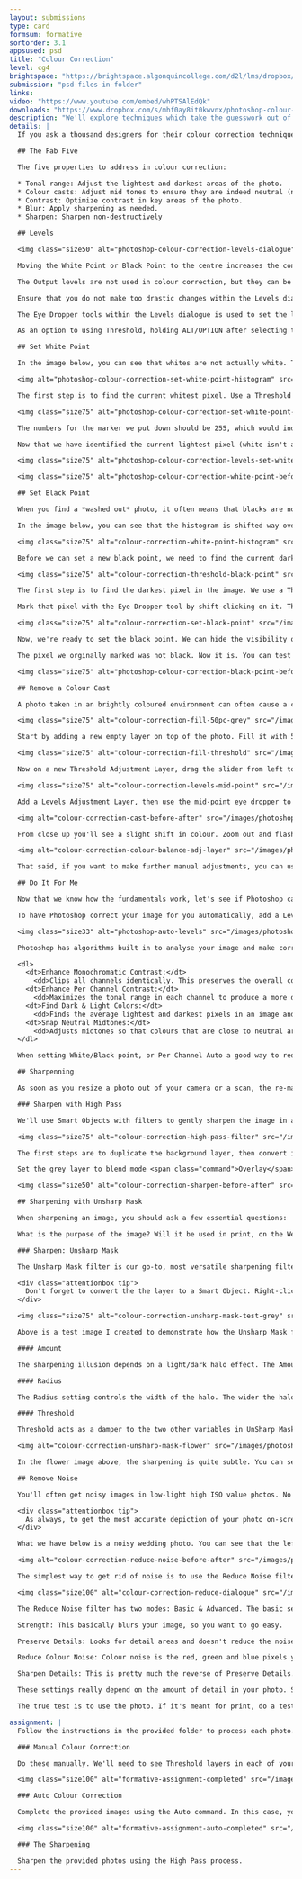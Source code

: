 ```yaml
---
layout: submissions
type: card
formsum: formative
sortorder: 3.1
appsused: psd
title: "Colour Correction"
level: cg4
brightspace: "https://brightspace.algonquincollege.com/d2l/lms/dropbox/user/folder_submit_files.d2l?db=123820&grpid=0&isprv=&bp=0&ou=145538"
submission: "psd-files-in-folder"
links: 
video: "https://www.youtube.com/embed/whPTSAlEdQk"
downloads: "https://www.dropbox.com/s/mhf0ay8it0kwvnx/photoshop-colour-correction.zip?dl=1"
description: "We'll explore techniques which take the guesswork out of making colour corrections in Photoshop."
details: |
  If you ask a thousand designers for their colour correction techniques, you'd likely get a thousand different techniques. A large majority of them involve a lot of guesswork and subjective adjustments.

  ## The Fab Five

  The five properties to address in colour correction:

  * Tonal range: Adjust the lightest and darkest areas of the photo.
  * Colour casts: Adjust mid tones to ensure they are indeed neutral (no colour casts).
  * Contrast: Optimize contrast in key areas of the photo.
  * Blur: Apply sharpening as needed.
  * Sharpen: Sharpen non-destructively

  ## Levels

  <img class="size50" alt="photoshop-colour-correction-levels-dialogue" src="/images/photoshop-colour-correction/colour-correction-levels-dialogue.jpg">

  Moving the White Point or Black Point to the centre increases the contrast. Moving the mid point re-maps the mid tones of the image.

  The Output levels are not used in colour correction, but they can be used to compensate for the lack of tonal range in a specific output device.

  Ensure that you do not make too drastic changes within the Levels dialogue. This can cause banding (posterization).

  The Eye Dropper tools within the Levels dialogue is used to set the light, mid and black points in the image. Simply select one of the tools and click in the corresponding area of the image.

  As an option to using Threshold, holding ALT/OPTION after selecting the White/Black point adjustment tool will toggle Clipping preview and the Red pixels are the ones to target.

  ## Set White Point

  In the image below, you can see that whites are not actually white. That's what we need to correct. You don't need to guess at this. You can see the span indicated in the histogram that there's a whole range of white missing from the photo.

  <img alt="photoshop-colour-correction-set-white-point-histogram" src="/images/photoshop-colour-correction/colour-correction-set-white-point-histogram.jpg">

  The first step is to find the current whitest pixel. Use a Threshold Adjustment Layer. Move the slider from the right towards the left until a white pixel apears on the screen. You should zoom in to find the actual whitest pixel.

  <img class="size75" alt="photoshop-colour-correction-set-white-point-threshold" src="/images/photoshop-colour-correction/colour-correction-set-white-point-threshold.jpg">

  The numbers for the marker we put down should be 255, which would indicate a totally white white. White is 255 of 255. Black is 0/255.

  Now that we have identified the current lightest pixel (white isn't actually white) we'll use a Levels Adjustment Layer to make it actually white (255 of 255) without guess-work.

  <img class="size75" alt="photoshop-colour-correction-levels-set-white-point" src="/images/photoshop-colour-correction/colour-correction-levels-set-white-point.jpg">

  <img class="size75" alt="photoshop-colour-correction-white-point-before-after" src="/images/photoshop-colour-correction/colour-correction-white-point-before-after.jpg">

  ## Set Black Point

  When you find a *washed out* photo, it often means that blacks are not actually black. We'll find the current darkest pixel in the photo. We'll make it black, which will pull all the other pixels in a darker direction.

  In the image below, you can see that the histogram is shifted way over to the right. That means that the darkest colours in the photo are nowhere near black. We need to correct that.

  <img class="size75" alt="colour-correction-white-point-histogram" src="/images/photoshop-colour-correction/colour-correction-white-point-histogram.jpg">

  Before we can set a new black point, we need to find the current darkest pixel in our photo. The problem is that this darkest pixel isn't actually black.

  <img class="size75" alt="colour-correction-threshold-black-point" src="/images/photoshop-colour-correction/colour-correction-threshold-black-point.jpg">

  The first step is to find the darkest pixel in the image. We use a Threshold Adjustment Layer to do so. Add a Threshold Adjustment Layer. To find the black point, move the slider all the way to the left, then gradually move it towards the right, until a black pixel appears on the screen. You may need to zoom in to see the very first pixel.

  Mark that pixel with the Eye Dropper tool by shift-clicking on it. This will leave a marker, as shown above.

  <img class="size75" alt="colour-correction-set-black-point" src="/images/photoshop-colour-correction/colour-correction-set-black-point.jpg">

  Now, we're ready to set the black point. We can hide the visibility of the Threshold layer. Add a Levels Adjustment Layer. Use its Black Point tool to click on the marker you placed on the image. This will shift the histogram as shown above.

  The pixel we orginally marked was not black. Now it is. You can test this by zooming in on the marker, then sampling it with your Eye Dropper tool.

  <img class="size75" alt="photoshop-colour-correction-black-point-before-after" src="/images/photoshop-colour-correction/colour-correction-black-point-before-after.jpg">

  ## Remove a Colour Cast

  A photo taken in an brightly coloured environment can often cause a colour cast on the subject. We want to neutralize this effect. The first step is to determine what colour the cast is. For this, we'll use a cool little layers trick.

  <img class="size75" alt="colour-correction-fill-50pc-grey" src="/images/photoshop-colour-correction/colour-correction-fill-50pc-grey.jpg">

  Start by adding a new empty layer on top of the photo. Fill it with 50% grey. After you've filled the layer, switch the blend mode  to <span class="command">Difference</span> in the Layers panel.

  <img class="size75" alt="colour-correction-fill-threshold" src="/images/photoshop-colour-correction/colour-correction-fill-threshold.jpg">

  Now on a new Threshold Adjustment Layer, drag the slider from left to right until a black pixel appears. Mark it with a Shift-click of the Eye Dropper tool.

  <img class="size75" alt="colour-correction-levels-mid-point" src="/images/photoshop-colour-correction/colour-correction-levels-mid-point.jpg">

  Add a Levels Adjustment Layer, then use the mid-point eye dropper to click on your marker. You can clearly see that the pixels in the area are not a neutral grey, but rather greener.

  <img alt="colour-correction-cast-before-after" src="/images/photoshop-colour-correction/colour-correction-cast-before-after.jpg">

  From close up you'll see a slight shift in colour. Zoom out and flash the Levels layer on and off to see the difference. The key here is that there was no guess-work in the process. It's all done by the numbers. Just follow the steps and you're get the results.

  <img alt="colour-correction-colour-balance-adj-layer" src="/images/photoshop-colour-correction/colour-correction-colour-balance-adj-layer.jpg">

  That said, if you want to make further manual adjustments, you can use a Colour Balance Adjustment Layer. In this case, we know that the photo had a yellow colour cast. We used the Colour Balance Adjustment Layer to slide away from yellow to make the correction.

  ## Do It For Me

  Now that we know how the fundamentals work, let's see if Photoshop can cut to the chase and do all this for us. Introducing the Auto Levels feature.

  To have Photoshop correct your image for you automatically, add a Levels or a Curves adjustment layer. Option-click on the <span class="command">Auto</span> button in the Properties panel.

  <img class="size33" alt="photoshop-auto-levels" src="/images/photoshop-layers/photoshop-auto-levels.jpg">

  Photoshop has algorithms built in to analyse your image and make corrections in four different ways. <a href="https://helpx.adobe.com/photoshop/using/making-quick-tonal-adjustments.html" title="Adobe on Auto Levels" target="_blank">This is what Adobe has to say</a> about the four algorithms:

  <dl>
    <dt>Enhance Monochromatic Contrast:</dt>
      <dd>Clips all channels identically. This preserves the overall color relationship while making highlights appear lighter and shadows appear darker. The Auto Contrast command uses this algorithm.</dd>
    <dt>Enhance Per Channel Contrast:</dt>
      <dd>Maximizes the tonal range in each channel to produce a more dramatic correction. Because each channel is adjusted individually, Enhance Per Channel Contrast may remove or introduce color casts. The Auto Tone command uses this algorithm.</dd>
    <dt>Find Dark & Light Colors:</dt>
      <dd>Finds the average lightest and darkest pixels in an image and uses them to maximize contrast while minimizing clipping. The Auto Color command uses this algorithm.</dd>
    <dt>Snap Neutral Midtones:</dt>
      <dd>Adjusts midtones so that colours that are close to neutral are mapped to the target neutral colour. This can remove a colour cast.</dd>
  </dl>

  When setting White/Black point, or Per Channel Auto a good way to reduce any colour shift is to set the adjustment blend mode to Luminosity. This keeps the Shadow/Highlight correction but ignores the hue shifts.

  ## Sharpenning

  As soon as you resize a photo out of your camera or a scan, the re-mapping of the pixels on the canvas will cause blurriness. We want to gently sharpen the photo. If we sharpen too much we'll get a halo effect in high-contrast areas, which we want to avoid.

  ### Sharpen with High Pass

  We'll use Smart Objects with filters to gently sharpen the image in a non-destructive way. Start with duplicating the layer you wish to sharpen.

  <img class="size75" alt="colour-correction-high-pass-filter" src="/images/photoshop-colour-correction/colour-correction-high-pass-filter.jpg">

  The first steps are to duplicate the background layer, then convert it to a Smart Object. Now, go Filter > Other > High Pass... Keep cranking up the value, then back it off before colour starts to show through the grey.

  Set the grey layer to blend mode <span class="command">Overlay</span>. Double-click on the High Pass filter in the Layers panel if you need to edit the results.

  <img class="size50" alt="colour-correction-sharpen-before-after" src="/images/photoshop-colour-correction/colour-correction-sharpen-before-after.jpg">

  ## Sharpening with Unsharp Mask

  When sharpening an image, you should ask a few essential questions:

  What is the purpose of the image? Will it be used in print, on the Web? Will it be archived? Will it only be used once, or over and over again in corporate publications? At what size will this image be reproduced? Should you edit individual channels or the whole image globally?

  ### Sharpen: Unsharp Mask

  The Unsharp Mask filter is our go-to, most versatile sharpening filter. The terminology is a bit un-intuitive, but it really works well. There are no magic numbers for the Unsharp Mask filter. You have to make a decision on the values to enter.

  <div class="attentionbox tip">
    Don't forget to convert the the layer to a Smart Object. Right-click on the layer name, then click on Convert to Smart Object.
  </div>

  <img class="size75" alt="colour-correction-unsharp-mask-test-grey" src="/images/photoshop-colour-correction/colour-correction-unsharp-mask-test-grey.jpg">

  Above is a test image I created to demonstrate how the Unsharp Mask filter works. I've over-sharpened it on purpose. The file is in the downloads folder. It's useful for getting a grasp on what the three Threshold variables do to an image. Play with this to try to wrap your brain around it.

  #### Amount

  The sharpening illusion depends on a light/dark halo effect. The Amount value determines the intensity of the halo, but not its width. High Amount values cause very high contrast halo effects which are more harmful to the image.

  #### Radius

  The Radius setting controls the width of the halo. The wider the halo, the more obvious the sharpening effect. Radius is your first setting, because it is most dependant on the content of the photo. You should try to keep this value between 0.5 and 1.5. The less detail in your image, the higher the Radius number can be.

  #### Threshold

  Threshold acts as a damper to the two other variables in UnSharp Mask. Threshold really says *don't sharpen until there's this much difference between the shapes*. Threshold tells Photoshop how far apart two pixels' tonal values have to be before they are affected by the filter.

  <img alt="colour-correction-unsharp-mask-flower" src="/images/photoshop-colour-correction/colour-correction-unsharp-mask-flower.jpg">

  In the flower image above, the sharpening is quite subtle. You can see the sharper pixels on the yellow stamen of the flower.

  ## Remove Noise

  You'll often get noisy images in low-light high ISO value photos. No matter the cause of the noise, we need a non-destructive method for removing it.

  <div class="attentionbox tip">
    As always, to get the most accurate depiction of your photo on-screen, type cmd-1 to view your image at 100%. That means one image pixel is being depicted with one of your monitor's pixels.
  </div>

  What we have below is a noisy wedding photo. You can see that the left side of her face is fixed. It looks a bit blurry, but I'm zoomed in really close.

  <img alt="colour-correction-reduce-noise-before-after" src="/images/photoshop-colour-correction/colour-correction-reduce-noise-before-after.jpg">

  The simplest way to get rid of noise is to use the Reduce Noise filter on a Smart Object layer. Go <span class="command">Filter > Noise > Reduce Noise...</span>

  <img class="size100" alt="colour-correction-reduce-dialogue" src="/images/photoshop-colour-correction/colour-correction-reduce-dialogue.jpg">

  The Reduce Noise filter has two modes: Basic & Advanced. The basic settings are:

  Strength: This basically blurs your image, so you want to go easy.

  Preserve Details: Looks for detail areas and doesn't reduce the noise as much there.

  Reduce Colour Noise: Colour noise is the red, green and blue pixels you sometimes see when you're zoomed really close into a photo. This reduces that.

  Sharpen Details: This is pretty much the reverse of Preserve Details. It increases the contrast between pixels in detail areas.

  These settings really depend on the amount of detail in your photo. Start by increasing the Strength setting. The danger is that it makes your photo blurry. If it does, adjust the other settings until you're satisfied.

  The true test is to use the photo. If it's meant for print, do a test print. If it's meant for the screen, post it. If it needs further adjustment, go back to your layered Photoshop file and make adjustments.

assignment: |
  Follow the instructions in the provided folder to process each photo.

  ### Manual Colour Correction

  Do these manually. We'll need to see Threshold layers in each of your files marking the black and/or white points. You'll also have a Levels adjustment layer for the actual corrections.

  <img class="size100" alt="formative-assignment-completed" src="/images/photoshop-colour-correction/formative-assignment-manual-completed.jpg">

  ### Auto Colour Correction

  Complete the provided images using the Auto command. In this case, you should finish with only one Adjustment Layer.

  <img class="size100" alt="formative-assignment-auto-completed" src="/images/photoshop-colour-correction/formative-assignment-auto-completed.jpg">

  ### The Sharpening

  Sharpen the provided photos using the High Pass process.
---
```

